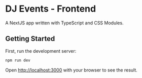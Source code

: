 # DJ Events - Frontend

A NextJS app written with TypeScript and CSS Modules.

## Getting Started

First, run the development server:

```bash
npm run dev
```

Open [http://localhost:3000](http://localhost:3000) with your browser to see the result.
